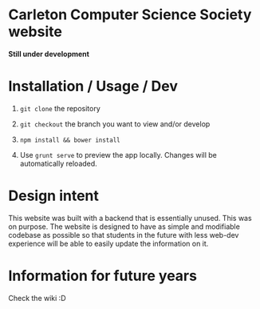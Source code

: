 # Carleton Computer Science Society website

**Still under development**

# Installation / Usage / Dev

1. `git clone` the repository

2. `git checkout` the branch you want to view and/or develop

3. `npm install && bower install`

4. Use `grunt serve` to preview the app locally. Changes will be automatically
   reloaded.

# Design intent

This website was built with a backend that is essentially unused. This was on
purpose. The website is designed to have as simple and modifiable codebase as
possible so that students in the future with less web-dev experience will be
able to easily update the information on it.

# Information for future years

Check the wiki :D
